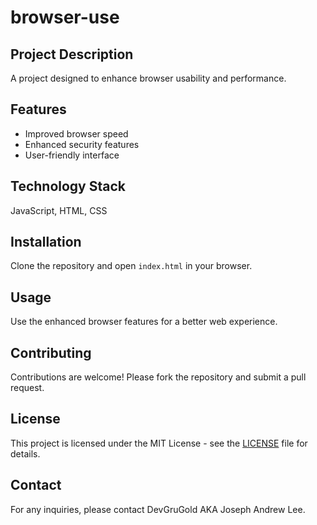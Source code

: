 
# browser-use

## Project Description
A project designed to enhance browser usability and performance.

## Features
- Improved browser speed
- Enhanced security features
- User-friendly interface

## Technology Stack
JavaScript, HTML, CSS

## Installation
Clone the repository and open `index.html` in your browser.

## Usage
Use the enhanced browser features for a better web experience.

## Contributing
Contributions are welcome! Please fork the repository and submit a pull request.

## License
This project is licensed under the MIT License - see the [LICENSE](LICENSE) file for details.

## Contact
For any inquiries, please contact DevGruGold AKA Joseph Andrew Lee.
